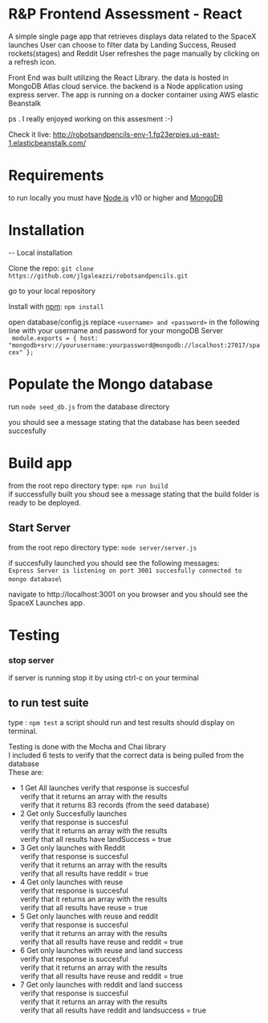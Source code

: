 # R&P Frontend Assessment - React

A simple single page app that retrieves displays data related to the SpaceX launches
User can choose to filter data by Landing Success, Reused rockets(stages) and Reddit
User refreshes the page manually by clicking on a refresh icon.

Front End was built utilizing the React Library.
the data is hosted in MongoDB Atlas cloud service. 
the backend is a Node application using express server.
The app is running on a docker container using AWS elastic Beanstalk 

ps . I really enjoyed working on this assesment :-)

Check it live:  http://robotsandpencils-env-1.fq23erpies.us-east-1.elasticbeanstalk.com/

# Requirements

to run locally you must have [Node.js](https://nodejs.org/en/) v10 or higher and [MongoDB](https://www.mongodb.com/)

# Installation

-- Local installation

Clone the repo: `git clone https://github.com/jlgaleazzi/robotsandpencils.git`

go to your local repository

Install with [npm](https://www.npmjs.com/):  `npm install`

open database/config.js
replace `<username> and <password>` in the following line with your username and password for your mongoDB Server\
` module.exports = {
  host: "mongodb+srv://yourusername:yourpassword@mongodb://localhost:27017/spacex"
};`
# Populate the Mongo database
run `node seed_db.js` from the database directory

you should see a message stating that the database has been seeded succesfully

# Build app
from the root repo directory type: `npm run build`\
if successfully built you shoud see a message stating that the build folder is ready to be deployed.

## Start Server
from the root repo directory type: `node server/server.js`

if succesfully launched you should see the following messages:\
`Express Server is listening on port 3001
succesfully connected to mongo database`\

navigate to http://localhost:3001 on you browser and you should see the SpaceX Launches app.

# Testing

### stop server
if server is running stop it by using ctrl-c on your terminal
## to run test suite
type : `npm test`
a script should run and test results should display on terminal.

Testing is done with the Mocha and Chai library\
I included 6 tests to verify that the correct data is being pulled from the database\
These are:
* 1 Get All launches 
    verify that response is succesful\
    verify that it returns an array with the results\
    verify that it returns 83 records (from the seed database)
* 2 Get only Succesfully launches\
    verify that response is succesful\
    verify that it returns an array with the results\
    verify that all results have landSuccess = true
* 3 Get only launches with Reddit\
    verify that response is succesful\
    verify that it returns an array with the results\
    verify that all results have reddit = true
* 4 Get only launches with reuse\
    verify that response is succesful\
    verify that it returns an array with the results\
    verify that all results have reuse = true
* 5 Get only launches with reuse and reddit\
    verify that response is succesful\
    verify that it returns an array with the results\
    verify that all results have reuse and reddit = true
* 6 Get only launches with reuse and land success\
    verify that response is succesful\
    verify that it returns an array with the results\
    verify that all results have reuse and reddit = true
* 7 Get only launches with reddit and land success\
    verify that response is succesful\
    verify that it returns an array with the results\
    verify that all results have reddit and landsuccess = true


